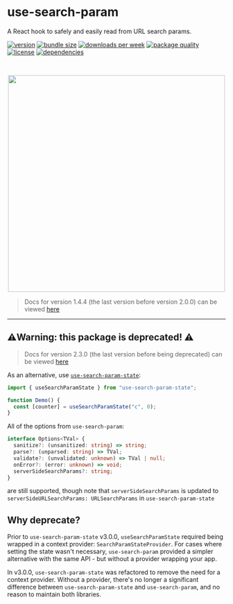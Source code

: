 # use-search-param

A React hook to safely and easily read from URL search params.

[![version](https://img.shields.io/npm/v/use-search-param)](https://www.npmjs.com/package/use-search-param)
[![bundle size](https://img.shields.io/bundlephobia/minzip/use-search-param)](https://bundlephobia.com/package/use-search-param)
[![downloads per week](https://img.shields.io/npm/dw/use-search-param)](https://www.npmjs.com/package/use-search-param)
[![package quality](https://packagequality.com/shield/use-search-param.svg)](https://packagequality.com/#?package=use-search-param)
[![license](https://img.shields.io/npm/l/use-search-param)](https://github.com/ElanMedoff/use-search-param/blob/master/LICENSE)
[![dependencies](https://img.shields.io/badge/dependencies%20-%201%20-%20green)](https://github.com/ElanMedoff/use-search-param/blob/master/package.json)

<!-- a hack to get around github sanitizing styles from markdown -->
<br>
<p align="center">
    <img src="https://elanmed.dev/npm-packages/use-search-param-logo.png" width="500px" />
</p>

> Docs for version 1.4.4 (the last version before version 2.0.0) can be viewed [here](https://github.com/ElanMedoff/use-search-param/tree/501b792de41de2158d07ebf01f67e6b88951581b)

---

## ⚠️Warning: this package is deprecated! ⚠️

> Docs for version 2.3.0 (the last version before being deprecated) can be viewed [here](https://github.com/ElanMedoff/use-search-param/blob/1961af2fb42c95aeccf7b37102ba59df232462d2)

As an alternative, use [`use-search-param-state`](https://github.com/ElanMedoff/use-search-param-state):

```ts
import { useSearchParamState } from "use-search-param-state";

function Demo() {
  const [counter] = useSearchParamState("c", 0);
}
```

All of the options from `use-search-param`:

```ts
interface Options<TVal> {
  sanitize?: (unsanitized: string) => string;
  parse?: (unparsed: string) => TVal;
  validate?: (unvalidated: unknown) => TVal | null;
  onError?: (error: unknown) => void;
  serverSideSearchParams?: string;
}
```

are still supported, though note that `serverSideSearchParams` is updated to `serverSideURLSearchParams: URLSearchParams` in `use-search-param-state`

## Why deprecate?

Prior to `use-search-param-state` v3.0.0, `useSearchParamState` required being wrapped in a context provider: `SearchParamStateProvider`. For cases where setting the state wasn't necessary, `use-search-param` provided a simpler alternative with the same API - but without a provider wrapping your app.

In v3.0.0, `use-search-param-state` was refactored to remove the need for a context provider. Without a provider, there's no longer a significant difference between `use-search-param-state` and `use-search-param`, and no reason to maintain both libraries.
